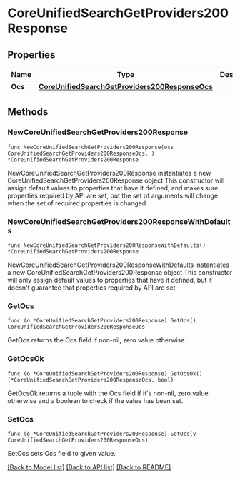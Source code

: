# CoreUnifiedSearchGetProviders200Response

## Properties

Name | Type | Description | Notes
------------ | ------------- | ------------- | -------------
**Ocs** | [**CoreUnifiedSearchGetProviders200ResponseOcs**](CoreUnifiedSearchGetProviders200ResponseOcs.md) |  | 

## Methods

### NewCoreUnifiedSearchGetProviders200Response

`func NewCoreUnifiedSearchGetProviders200Response(ocs CoreUnifiedSearchGetProviders200ResponseOcs, ) *CoreUnifiedSearchGetProviders200Response`

NewCoreUnifiedSearchGetProviders200Response instantiates a new CoreUnifiedSearchGetProviders200Response object
This constructor will assign default values to properties that have it defined,
and makes sure properties required by API are set, but the set of arguments
will change when the set of required properties is changed

### NewCoreUnifiedSearchGetProviders200ResponseWithDefaults

`func NewCoreUnifiedSearchGetProviders200ResponseWithDefaults() *CoreUnifiedSearchGetProviders200Response`

NewCoreUnifiedSearchGetProviders200ResponseWithDefaults instantiates a new CoreUnifiedSearchGetProviders200Response object
This constructor will only assign default values to properties that have it defined,
but it doesn't guarantee that properties required by API are set

### GetOcs

`func (o *CoreUnifiedSearchGetProviders200Response) GetOcs() CoreUnifiedSearchGetProviders200ResponseOcs`

GetOcs returns the Ocs field if non-nil, zero value otherwise.

### GetOcsOk

`func (o *CoreUnifiedSearchGetProviders200Response) GetOcsOk() (*CoreUnifiedSearchGetProviders200ResponseOcs, bool)`

GetOcsOk returns a tuple with the Ocs field if it's non-nil, zero value otherwise
and a boolean to check if the value has been set.

### SetOcs

`func (o *CoreUnifiedSearchGetProviders200Response) SetOcs(v CoreUnifiedSearchGetProviders200ResponseOcs)`

SetOcs sets Ocs field to given value.



[[Back to Model list]](../README.md#documentation-for-models) [[Back to API list]](../README.md#documentation-for-api-endpoints) [[Back to README]](../README.md)


